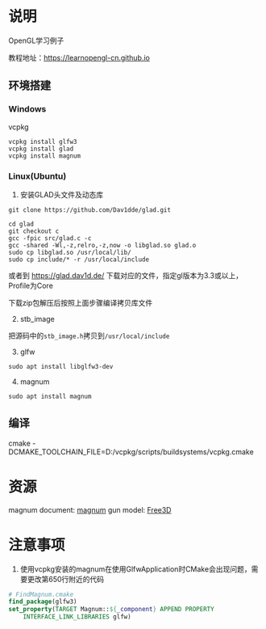 # 说明

OpenGL学习例子

教程地址：https://learnopengl-cn.github.io

## 环境搭建

### Windows

vcpkg

```
vcpkg install glfw3
vcpkg install glad
vcpkg install magnum
```

### Linux(Ubuntu)

1. 安装GLAD头文件及动态库

```shell
git clone https://github.com/Dav1dde/glad.git

cd glad
git checkout c
gcc -fpic src/glad.c -c
gcc -shared -Wl,-z,relro,-z,now -o libglad.so glad.o
sudo cp libglad.so /usr/local/lib/
sudo cp include/* -r /usr/local/include
```

或者到 https://glad.dav1d.de/ 下载对应的文件，指定gl版本为3.3或以上，Profile为Core

下载zip包解压后按照上面步骤编译拷贝库文件

2. stb_image

把源码中的`stb_image.h`拷贝到`/usr/local/include`

3. glfw

```shell
sudo apt install libglfw3-dev
```

4. magnum

```shell
sudo apt install magnum
```

## 编译

cmake -DCMAKE_TOOLCHAIN_FILE=D:/vcpkg/scripts/buildsystems/vcpkg.cmake

# 资源

magnum document: [magnum](https://doc.magnum.graphics/magnum/index.html)
gun model: [Free3D](https://free3d.com/3d-model/45-acp-smith-and-wesson-13999.html)

# 注意事项

1. 使用vcpkg安装的magnum在使用GlfwApplication时CMake会出现问题，需要更改第650行附近的代码

```cmake
# FindMagnum.cmake
find_package(glfw3)
set_property(TARGET Magnum::${_component} APPEND PROPERTY
    INTERFACE_LINK_LIBRARIES glfw)
```